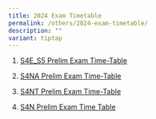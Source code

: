 ```yaml
---
title: 2024 Exam Timetable
permalink: /others/2024-exam-timetable/
description: ""
variant: tiptap
---
```

<ol data-tight="true" class="tight">
<li>
<p><a href="/files/2024_PrelimTT_4Exp_5NA_27_Jun_.pdf" rel="noopener noreferrer nofollow" target="_blank">S4E_S5 Prelim Exam Time-Table</a>
</p>
</li>
<li>
<p><a href="/files/2024_PrelimTT_4NA_27_Jun_.pdf" rel="noopener noreferrer nofollow" target="_blank">S4NA Prelim Exam Time-Table</a>
</p>
</li>
<li>
<p><a href="/files/2024_PrelimTT_4NT__27Jun_.pdf" rel="noopener noreferrer nofollow" target="_blank">S4NT Prelim Exam Time-Table</a>
</p>
</li>
<li>
<p><a href="/files/2024_4N_Prelim_Exam_Instructions_students_17Jul_.pdf" rel="noopener noreferrer nofollow" target="_blank">S4N Prelim Exam Time Table</a>
</p>
</li>
</ol>
<p></p>